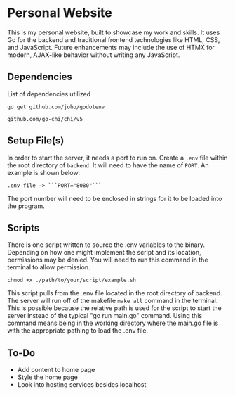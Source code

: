 # Personal Website

This is my personal website, built to showcase my work and skills. It uses Go for the backend and traditional frontend technologies like HTML, CSS, and JavaScript. Future enhancements may include the use of HTMX for modern, AJAX-like behavior without writing any JavaScript.

## Dependencies

List of dependencies utilized
```
go get github.com/joho/godotenv
```
```
github.com/go-chi/chi/v5
```

## Setup File(s)

In order to start the server, it needs a port to run on. Create a ```.env``` file within the root directory of ```backend```. It will need to have the name of ```PORT```. An example is shown below:

    .env file -> ```PORT="8080"```

The port number will need to be enclosed in strings for it to be loaded into the program.

## Scripts

There is one script written to source the .env variables to the binary. Depending on how one might implement the script and its location, permissions may be denied. You will need to run this command in the terminal to allow permission.
```
chmod +x ./path/to/your/script/example.sh
```

This script pulls from the .env file located in the root directory of backend. The server will run off of the makefile ```make all``` command in the terminal. This is possible because the relative path is used for the script to start the server instead of the typical "go run main.go" command. Using this command means being in the working directory where the main.go file is with the appropriate pathing to load the .env file.

## To-Do

+ Add content to home page
+ Style the home page
+ Look into hosting services besides localhost